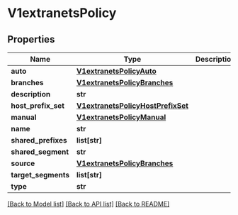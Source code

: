 # V1extranetsPolicy

## Properties
Name | Type | Description | Notes
------------ | ------------- | ------------- | -------------
**auto** | [**V1extranetsPolicyAuto**](V1extranetsPolicyAuto.md) |  | [optional] 
**branches** | [**V1extranetsPolicyBranches**](V1extranetsPolicyBranches.md) |  | [optional] 
**description** | **str** |  | [optional] 
**host_prefix_set** | [**V1extranetsPolicyHostPrefixSet**](V1extranetsPolicyHostPrefixSet.md) |  | [optional] 
**manual** | [**V1extranetsPolicyManual**](V1extranetsPolicyManual.md) |  | [optional] 
**name** | **str** |  | [optional] 
**shared_prefixes** | **list[str]** |  | [optional] 
**shared_segment** | **str** |  | [optional] 
**source** | [**V1extranetsPolicyBranches**](V1extranetsPolicyBranches.md) |  | [optional] 
**target_segments** | **list[str]** |  | [optional] 
**type** | **str** |  | [optional] 

[[Back to Model list]](../README.md#documentation-for-models) [[Back to API list]](../README.md#documentation-for-api-endpoints) [[Back to README]](../README.md)

